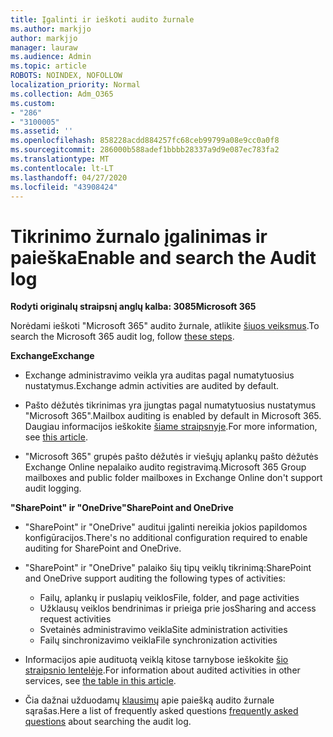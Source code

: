 ```yaml
---
title: Įgalinti ir ieškoti audito žurnale
ms.author: markjjo
author: markjjo
manager: lauraw
ms.audience: Admin
ms.topic: article
ROBOTS: NOINDEX, NOFOLLOW
localization_priority: Normal
ms.collection: Adm_O365
ms.custom:
- "286"
- "3100005"
ms.assetid: ''
ms.openlocfilehash: 858228acdd884257fc68ceb99799a08e9cc0a0f8
ms.sourcegitcommit: 286000b588adef1bbbb28337a9d9e087ec783fa2
ms.translationtype: MT
ms.contentlocale: lt-LT
ms.lasthandoff: 04/27/2020
ms.locfileid: "43908424"
---
```

# <a name="enable-and-search-the-audit-log"></a><span data-ttu-id="322e6-102">Tikrinimo žurnalo įgalinimas ir paieška</span><span class="sxs-lookup"><span data-stu-id="322e6-102">Enable and search the Audit log</span></span>

<span data-ttu-id="322e6-103">**Rodyti originalų straipsnį anglų kalba: 3085**</span><span class="sxs-lookup"><span data-stu-id="322e6-103">**Microsoft 365**</span></span>

<span data-ttu-id="322e6-104">Norėdami ieškoti "Microsoft 365" audito žurnale, atlikite [šiuos veiksmus](https://docs.microsoft.com/office365/securitycompliance/search-the-audit-log-in-security-and-compliance#search-the-audit-log).</span><span class="sxs-lookup"><span data-stu-id="322e6-104">To search the Microsoft 365 audit log, follow [these steps](https://docs.microsoft.com/office365/securitycompliance/search-the-audit-log-in-security-and-compliance#search-the-audit-log).</span></span>

<span data-ttu-id="322e6-105">**Exchange**</span><span class="sxs-lookup"><span data-stu-id="322e6-105">**Exchange**</span></span>

- <span data-ttu-id="322e6-106">Exchange administravimo veikla yra auditas pagal numatytuosius nustatymus.</span><span class="sxs-lookup"><span data-stu-id="322e6-106">Exchange admin activities are audited by default.</span></span>

- <span data-ttu-id="322e6-107">Pašto dėžutės tikrinimas yra įjungtas pagal numatytuosius nustatymus "Microsoft 365".</span><span class="sxs-lookup"><span data-stu-id="322e6-107">Mailbox auditing is enabled by default in Microsoft 365.</span></span> <span data-ttu-id="322e6-108">Daugiau informacijos ieškokite [šiame straipsnyje](https://docs.microsoft.com/office365/securitycompliance/enable-mailbox-auditing).</span><span class="sxs-lookup"><span data-stu-id="322e6-108">For more information, see  [this article](https://docs.microsoft.com/office365/securitycompliance/enable-mailbox-auditing).</span></span>

- <span data-ttu-id="322e6-109">"Microsoft 365" grupės pašto dėžutės ir viešųjų aplankų pašto dėžutės Exchange Online nepalaiko audito registravimą.</span><span class="sxs-lookup"><span data-stu-id="322e6-109">Microsoft 365 Group mailboxes and public folder mailboxes in Exchange Online don't support audit logging.</span></span>

<span data-ttu-id="322e6-110">**"SharePoint" ir "OneDrive"**</span><span class="sxs-lookup"><span data-stu-id="322e6-110">**SharePoint and OneDrive**</span></span>

- <span data-ttu-id="322e6-111">"SharePoint" ir "OneDrive" auditui įgalinti nereikia jokios papildomos konfigūracijos.</span><span class="sxs-lookup"><span data-stu-id="322e6-111">There's no additional configuration required to enable auditing for SharePoint and OneDrive.</span></span>

- <span data-ttu-id="322e6-112">"SharePoint" ir "OneDrive" palaiko šių tipų veiklų tikrinimą:</span><span class="sxs-lookup"><span data-stu-id="322e6-112">SharePoint and OneDrive support auditing the following types of activities:</span></span>

    - <span data-ttu-id="322e6-113">Failų, aplankų ir puslapių veiklos</span><span class="sxs-lookup"><span data-stu-id="322e6-113">File, folder, and page activities</span></span>
    - <span data-ttu-id="322e6-114">Užklausų veiklos bendrinimas ir prieiga prie jos</span><span class="sxs-lookup"><span data-stu-id="322e6-114">Sharing and access request activities</span></span>
    - <span data-ttu-id="322e6-115">Svetainės administravimo veikla</span><span class="sxs-lookup"><span data-stu-id="322e6-115">Site administration activities</span></span>
    - <span data-ttu-id="322e6-116">Failų sinchronizavimo veikla</span><span class="sxs-lookup"><span data-stu-id="322e6-116">File synchronization activities</span></span>

- <span data-ttu-id="322e6-117">Informacijos apie audituotą veiklą kitose tarnybose ieškokite [šio straipsnio lentelėje](https://docs.microsoft.com/office365/securitycompliance/search-the-audit-log-in-security-and-compliance#audited-activities).</span><span class="sxs-lookup"><span data-stu-id="322e6-117">For information about audited activities in other services, see  [the table in this article](https://docs.microsoft.com/office365/securitycompliance/search-the-audit-log-in-security-and-compliance#audited-activities).</span></span>

- <span data-ttu-id="322e6-118">Čia dažnai užduodamų [klausimų](https://docs.microsoft.com/office365/securitycompliance/search-the-audit-log-in-security-and-compliance#frequently-asked-questions) apie paiešką audito žurnale sąrašas.</span><span class="sxs-lookup"><span data-stu-id="322e6-118">Here a list of frequently asked questions [frequently asked questions](https://docs.microsoft.com/office365/securitycompliance/search-the-audit-log-in-security-and-compliance#frequently-asked-questions) about searching the audit log.</span></span>